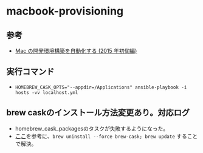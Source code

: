 # macbook-provisioning

## 参考
- [Mac の開発環境構築を自動化する (2015 年初旬編)](http://t-wada.hatenablog.jp/entry/mac-provisioning-by-ansible)

## 実行コマンド
- `HOMEBREW_CASK_OPTS="--appdir=/Applications" ansible-playbook -i hosts -vv localhost.yml`

## brew caskのインストール方法変更あり。対応ログ
- homebrew_cask_packagesのタスクが失敗するようになった。
- [ここ](http://rcmdnk.github.io/blog/2015/12/18/computer-homebrew-brew-file-mac/)を参考に、`brew uninstall --force brew-cask; brew update` することで解決。
